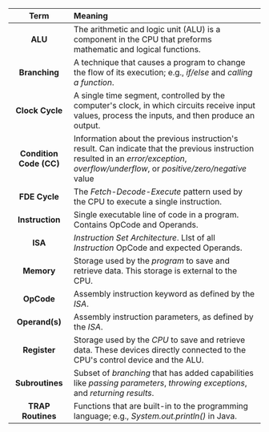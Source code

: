 |          Term           | Meaning                                                                                                                                                                                    |
| :---------------------: | :----------------------------------------------------------------------------------------------------------------------------------------------------------------------------------------- |
|         **ALU**         | The arithmetic and logic unit (ALU) is a component in the CPU that preforms mathematic and logical functions.                                                                                         |
|      **Branching**      | A technique that causes a program to change the flow of its execution; e.g., *if/else* and *calling a function*.                                                                                                  |
|     **Clock Cycle**     | A single time segment, controlled by the computer's clock, in which circuits receive input values, process the inputs, and then produce an output.                                                |
| **Condition Code (CC)** | Information about the previous instruction's result.  Can indicate that the previous instruction resulted in an *error/exception*, *overflow/underflow*, or *positive/zero/negative* value |
|      **FDE Cycle**      | The *Fetch-Decode-Execute* pattern used by the CPU to execute a single instruction.                                                                                                         |
|     **Instruction**     | Single executable line of code in a program. Contains OpCode and Operands.                                                                                                                  |
|         **ISA**         | *Instruction Set Architecture*. LIst of all *Instruction* OpCode and expected Operands.                                                                                                     |
|       **Memory**        | Storage used by the *program* to save and retrieve data. This storage is external to the CPU.                                                                                              |
|       **OpCode**        | Assembly instruction keyword as defined by the *ISA*.                                                                                                                                       |
|     **Operand(s)**      | Assembly instruction parameters, as defined by the *ISA*.                                                                                                                                   |
|      **Register**       | Storage used by the *CPU* to save and retrieve data. These devices directly connected to the CPU's control device and the ALU.                                                             |
|     **Subroutines**     | Subset of *branching* that has added capabilities like *passing parameters*, *throwing exceptions*, and *returning results*.                                                                |
|    **TRAP Routines**    | Functions that are built-in to the programming language; e.g., *System.out.println()* in Java.                                                                                                |
